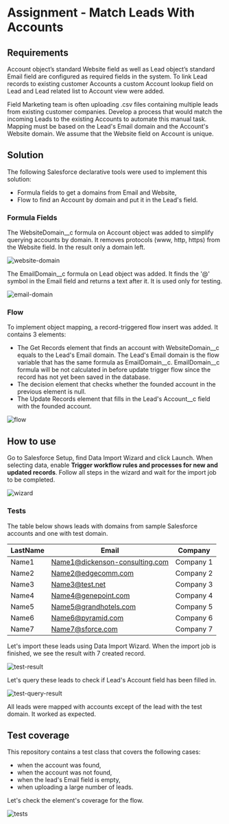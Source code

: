 # Assignment - Match Leads With Accounts

## Requirements

Account object’s standard Website field as well as Lead object’s standard Email field are configured as required fields 
in the system. To link Lead records to existing customer Accounts a custom Account lookup field on Lead and Lead related
list to Account view were added.

Field Marketing team is often uploading .csv files containing multiple leads from existing customer companies. 
Develop a process that would match the incoming Leads to the existing Accounts to automate this manual task.
Mapping must be based on the Lead's Email domain and the Account's Website domain. 
We assume that the Website field on Account is unique.

## Solution

The following Salesforce declarative tools were used to implement this solution:
- Formula fields to get a domains from Email and Website,
- Flow to find an Account by domain and put it in the Lead's field.

### Formula Fields

The WebsiteDomain__c formula on Account object was added to simplify querying accounts by domain. It removes protocols 
(www, http, https) from the Website field. In the result only a domain left.

![website-domain](https://user-images.githubusercontent.com/45166039/162646278-9b43271e-6fbd-47cc-8a27-5368b779fb22.png)

The EmailDomain__c formula on Lead object was added. It finds the '@' symbol in the Email field and returns a text after it.
It is used only for testing.

![email-domain](https://user-images.githubusercontent.com/45166039/162646287-b6749c54-8278-480d-91bb-7ad0bb678872.png)

### Flow

To implement object mapping, a record-triggered flow insert was added. It contains 3 elements:
- The Get Records element that finds an account with WebsiteDomain__c equals to the Lead's Email domain. 
The Lead's Email domain is the flow variable that has the same formula as EmailDomain__c. 
EmailDomain__c formula will be not calculated in before update trigger flow since the record has not yet been saved in the database.
- The decision element that checks whether the founded account in the previous element is null.
- The Update Records element that fills in the Lead's Account__c field with the founded account.

![flow](https://user-images.githubusercontent.com/45166039/162646321-1562f9e3-f5dc-4814-984b-b02d0de8bbeb.png)

## How to use

Go to Salesforce Setup, find Data Import Wizard and click Launch. When selecting data, enable **Trigger workflow rules and 
processes for new and updated records**. Follow all steps in the wizard and wait for the import job to be completed.

![wizard](https://user-images.githubusercontent.com/45166039/162646332-e82d5325-5c9e-4172-a2ce-0907f7fe6bc7.png)

### Tests

The table below shows leads with domains from sample Salesforce accounts and one with test
domain.

LastName | Email | Company
--- | --- | ---
Name1 | Name1@dickenson-consulting.com |  Company 1
Name2 | Name2@edgecomm.com | Company 2
Name3 | Name3@test.net | Company 3
Name4 | Name4@genepoint.com | Company 4
Name5 | Name5@grandhotels.com | Company 5
Name6 | Name6@pyramid.com | Company 6
Name7 | Name7@sforce.com | Company 7

Let's import these leads using Data Import Wizard. When the import job is finished, we see the result with 7 created
record.

![test-result](https://user-images.githubusercontent.com/45166039/162646343-ed026369-cee1-41fc-93ab-5d4065e10456.png)

Let's query these leads to check if Lead's Account field has been filled in.

![test-query-result](https://user-images.githubusercontent.com/45166039/162646352-20bfceb0-92bf-40f4-bf7b-2b27e4e1f73f.png)

All leads were mapped with accounts except of the lead with the test domain.
It worked as expected.

## Test coverage

This repository contains a test class that covers the following cases:
- when the account was found,
- when the account was not found,
- when the lead's Email field is empty,
- when uploading a large number of leads.

Let's check the element's coverage for the flow.

![tests](https://user-images.githubusercontent.com/45166039/162646377-d547d91b-b158-410e-bcc4-286af1bae567.png)
